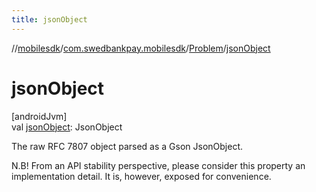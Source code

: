 ```yaml
---
title: jsonObject
---
```

//[mobilesdk](../../../index.html)/[com.swedbankpay.mobilesdk](../index.html)/[Problem](index.html)/[jsonObject](json-object.html)



# jsonObject



[androidJvm]\
val [jsonObject](json-object.html): JsonObject



The raw RFC 7807 object parsed as a Gson JsonObject.



N.B! From an API stability perspective, please consider this property an implementation detail. It is, however, exposed for convenience.





